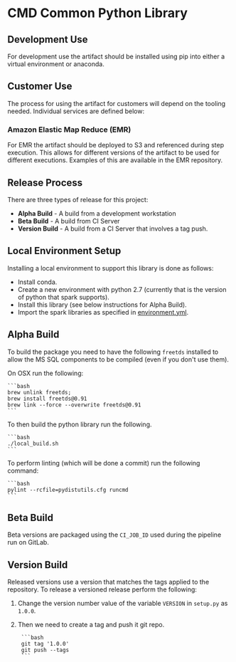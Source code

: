 
# CMD Common Python Library

## Development Use

For development use the artifact should be installed using pip into either a virtual environment or anaconda.

## Customer Use

The process for using the artifact for customers will depend on the tooling needed.  Individual services are defined below:

### Amazon Elastic Map Reduce (EMR)

For EMR the artifact should be deployed to S3 and referenced during step execution.  This allows for different versions of the artifact to be used for different executions.  Examples of this are available in the EMR repository.

## Release Process

There are three types of release for this project:

* __Alpha Build__ - A build from a development workstation
* __Beta Build__ - A build from CI Server
* __Version Build__ - A build from a CI Server that involves a tag push.

## Local Environment Setup

Installing a local environment to support this library is done as follows:

* Install conda.
* Create a new environment with python 2.7 (currently that is the version of python that spark supports).
* Install this library (see below instructions for Alpha Build).
* Import the spark libraries as specified in [environment.yml](environment.yml).

## Alpha Build

To build the package you need to have the following `freetds` installed to allow the MS SQL components to be compiled (even if you don't use them).

On OSX run the following:

    ```bash
    brew unlink freetds;
    brew install freetds@0.91
    brew link --force --overwrite freetds@0.91
    ```

To then build the python library run the following.

    ```bash
    ./local_build.sh
    ```

To perform linting (which will be done a commit) run the following command:

    ```bash
    pylint --rcfile=pydistutils.cfg runcmd
    ```

## Beta Build

Beta versions are packaged using the `CI_JOB_ID` used during the pipeline run on GitLab.

## Version Build

Released versions use a version that matches the tags applied to the repository.  To release a versioned release perform the following:

1. Change the version number value of the variable `VERSION` in `setup.py` as `1.0.0`.
2. Then we need to create a tag and push it git repo.

        ```bash
        git tag '1.0.0'
        git push --tags
        ```
